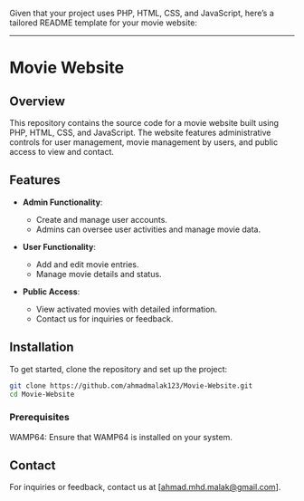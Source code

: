 Given that your project uses PHP, HTML, CSS, and JavaScript, here’s a tailored README template for your movie website:

---

# Movie Website

## Overview

This repository contains the source code for a movie website built using PHP, HTML, CSS, and JavaScript. The website features administrative controls for user management, movie management by users, and public access to view and contact.

## Features

- **Admin Functionality**:
  - Create and manage user accounts.
  - Admins can oversee user activities and manage movie data.


- **User Functionality**:
  - Add and edit movie entries.
  - Manage movie details and status.


- **Public Access**:
  - View activated movies with detailed information.
  - Contact us for inquiries or feedback.


## Installation

To get started, clone the repository and set up the project:

```bash
git clone https://github.com/ahmadmalak123/Movie-Website.git
cd Movie-Website
```

### Prerequisites

WAMP64: Ensure that WAMP64 is installed on your system.

## Contact

For inquiries or feedback, contact us at [ahmad.mhd.malak@gmail.com].

